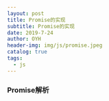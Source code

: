 ```yaml
---
layout: post
title: Promise的实现
subtitle: Promise的实现
date: 2019-7-24
author: OYH
header-img: img/js/promise.jpeg
catalog: true
tags:
  - js
---
```


### Promise解析
